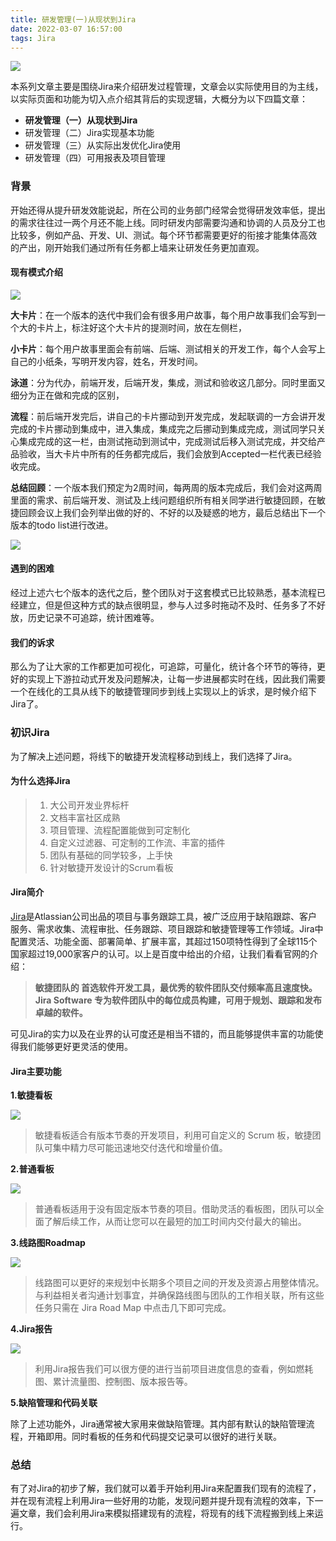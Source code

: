 ```yaml
---
title: 研发管理(一)从现状到Jira
date: 2022-03-07 16:57:00
tags: Jira
---
```


![](https://img.carlwe.com/xs/jira_flow.webp)

本系列文章主要是围绕Jira来介绍研发过程管理，文章会以实际使用目的为主线，以实际页面和功能为切入点介绍其背后的实现逻辑，大概分为以下四篇文章：

<!--more-->

* **研发管理（一）从现状到Jira**
* 研发管理（二）Jira实现基本功能
* 研发管理（三）从实际出发优化Jira使用
* 研发管理（四）可用报表及项目管理

### 背景

开始还得从提升研发效能说起，所在公司的业务部门经常会觉得研发效率低，提出的需求往往过一两个月还不能上线。同时研发内部需要沟通和协调的人员及分工也比较多，例如产品、开发、UI、测试。每个环节都需要更好的衔接才能集体高效的产出，刚开始我们通过所有任务都上墙来让研发任务更加直观。

#### 现有模式介绍

![](https://img.carlwe.com/xs/minjie_kanban.jpg)

**大卡片**：在一个版本的迭代中我们会有很多用户故事，每个用户故事我们会写到一个大的卡片上，标注好这个大卡片的提测时间，放在左侧栏，

**小卡片**：每个用户故事里面会有前端、后端、测试相关的开发工作，每个人会写上自己的小纸条，写明开发内容，姓名，开发时间。

**泳道**：分为代办，前端开发，后端开发，集成，测试和验收这几部分。同时里面又细分为正在做和完成的区别，

**流程**：前后端开发完后，讲自己的卡片挪动到开发完成，发起联调的一方会讲开发完成的卡片挪动到集成中，进入集成，集成完之后挪动到集成完成，测试同学只关心集成完成的这一栏，由测试拖动到测试中，完成测试后移入测试完成，并交给产品验收，当大卡片中所有的任务都完成后，我们会放到Accepted一栏代表已经验收完成。

**总结回顾**：一个版本我们预定为2周时间，每两周的版本完成后，我们会对这两周里面的需求、前后端开发、测试及上线问题组织所有相关同学进行敏捷回顾，在敏捷回顾会议上我们会列举出做的好的、不好的以及疑惑的地方，最后总结出下一个版本的todo list进行改进。

![](https://img.carlwe.com/xs/scrum_review_small.jpg)

#### 遇到的困难

经过上述六七个版本的迭代之后，整个团队对于这套模式已比较熟悉，基本流程已经建立，但是但这种方式的缺点很明显，参与人过多时拖动不及时、任务多了不好放，历史记录不可追踪，统计困难等。

#### 我们的诉求

那么为了让大家的工作都更加可视化，可追踪，可量化，统计各个环节的等待，更好的实现上下游拉动式开发及问题解决，让每一步进展都实时在线，因此我们需要一个在线化的工具从线下的敏捷管理同步到线上实现以上的诉求，是时候介绍下Jira了。

### 初识Jira

为了解决上述问题，将线下的敏捷开发流程移动到线上，我们选择了Jira。

#### 为什么选择Jira

> 1. 大公司开发业界标杆
> 2. 文档丰富社区成熟
> 3. 项目管理、流程配置能做到可定制化
> 4. 自定义过滤器、可定制的工作流、丰富的插件
> 5. 团队有基础的同学较多，上手快
> 6. 针对敏捷开发设计的Scrum看板

#### Jira简介

[Jira](https://www.atlassian.com/software/jira)是Atlassian公司出品的项目与事务跟踪工具，被广泛应用于缺陷跟踪、客户服务、需求收集、流程审批、任务跟踪、项目跟踪和敏捷管理等工作领域。Jira中配置灵活、功能全面、部署简单、扩展丰富，其超过150项特性得到了全球115个国家超过19,000家客户的认可。以上是百度中给出的介绍，让我们看看官网的介绍：

> **敏捷团队的 首选软件开发工具，最优秀的软件团队交付频率高且速度快。Jira Software 专为软件团队中的每位成员构建，可用于规划、跟踪和发布卓越的软件。**

可见Jira的实力以及在业界的认可度还是相当不错的，而且能够提供丰富的功能使得我们能够更好更灵活的使用。

#### Jira主要功能

**1.敏捷看板**

![](https://img.carlwe.com/xs/jira_scrum.png)

> 敏捷看板适合有版本节奏的开发项目，利用可自定义的 Scrum 板，敏捷团队可集中精力尽可能迅速地交付迭代和增量价值。

**2.普通看板**

![](https://img.carlwe.com/xs/jira_kanban.png)

> 普通看板适用于没有固定版本节奏的项目。借助灵活的看板图，团队可以全面了解后续工作，从而让您可以在最短的加工时间内交付最大的输出。

**3.线路图Roadmap**

![](https://img.carlwe.com/xs/jira_roadmap.png)

> 线路图可以更好的来规划中长期多个项目之间的开发及资源占用整体情况。与利益相关者沟通计划事宜，并确保路线图与团队的工作相关联，所有这些任务只需在 Jira Road Map 中点击几下即可完成。

**4.Jira报告**

![](https://img.carlwe.com/xs/jira_report.png)

> 利用Jira报告我们可以很方便的进行当前项目进度信息的查看，例如燃耗图、累计流量图、控制图、版本报告等。

**5.缺陷管理和代码关联**

除了上述功能外，Jira通常被大家用来做缺陷管理。其内部有默认的缺陷管理流程，开箱即用。同时看板的任务和代码提交记录可以很好的进行关联。

### 总结

有了对Jira的初步了解，我们就可以着手开始利用Jira来配置我们现有的流程了，并在现有流程上利用Jira一些好用的功能，发现问题并提升现有流程的效率，下一遍文章，我们会利用Jira来模拟搭建现有的流程，将现有的线下流程搬到线上来运行。
